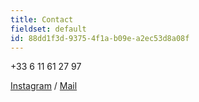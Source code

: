 ```yaml
---
title: Contact
fieldset: default
id: 88dd1f3d-9375-4f1a-b09e-a2ec53d8a08f
---
```

<p>+33 6 11 61 27 97<br>
</p>
<p>
	<a href="http://instagram.com/delphineachard" target="_blank">Instagram</a> /
	<a href="mailto:delphachard@gmail.com">Mail</a>
</p>